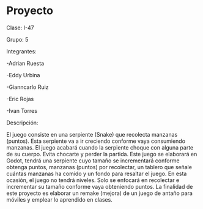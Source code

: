 # Proyecto

Clase: I-47

Grupo: 5

Integrantes:

-Adrian Ruesta

-Eddy Urbina

-Gianncarlo Ruiz

-Eric Rojas

-Ivan Torres
            
Descripción:

El juego consiste en una serpiente (Snake) que recolecta manzanas (puntos). Esta serpiente va a ir creciendo conforme vaya consumiendo manzanas. El juego acabará cuando la serpiente choque con alguna parte de su cuerpo. Evita chocarte y perder la partida. Este juego se elaborará en Godot, tendrá una serpiente cuyo tamaño se incrementará conforme obtenga puntos, manzanas (puntos) por recolectar, un tablero que señale cuántas manzanas ha comido y un fondo para resaltar el juego. En esta ocasión, el juego no tendrá niveles. Solo se enfocará en recolectar e incrementar su tamaño conforme vaya obteniendo puntos. La finalidad de este proyecto es elaborar un remake (mejora) de un juego de antaño para móviles y emplear lo aprendido en clases.

